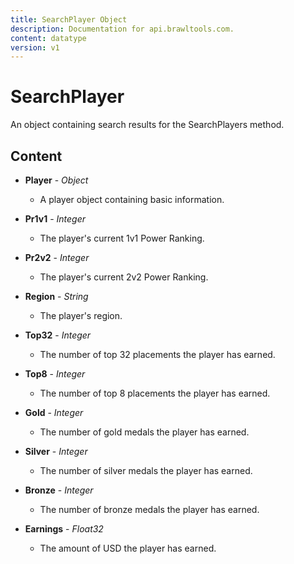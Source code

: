 ```yaml
---
title: SearchPlayer Object
description: Documentation for api.brawltools.com.
content: datatype
version: v1
---
```


# SearchPlayer

An object containing search results for the SearchPlayers method.

## Content

- **Player** - _Object_
  - A player object containing basic information.

- **Pr1v1** - _Integer_
  - The player's current 1v1 Power Ranking.

- **Pr2v2** - _Integer_
  - The player's current 2v2 Power Ranking.

- **Region** - _String_
  - The player's region.

- **Top32** - _Integer_
  - The number of top 32 placements the player has earned.

- **Top8** - _Integer_
  - The number of top 8 placements the player has earned.

- **Gold** - _Integer_
  - The number of gold medals the player has earned.

- **Silver** - _Integer_
  - The number of silver medals the player has earned.

- **Bronze** - _Integer_
  - The number of bronze medals the player has earned.

- **Earnings** - _Float32_
  - The amount of USD the player has earned.
